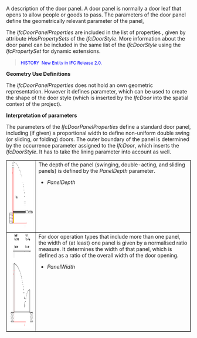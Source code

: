 ﻿A description of the door panel. A door panel is normally a door leaf that opens to allow people or goods to pass. The parameters of the door panel define the geometrically relevant parameter of the panel,

The _IfcDoorPanelProperties_ are included in the list of properties , given by attribute _HasPropertySets_ of the _IfcDoorStyle_. More information about the door panel can be included in the same list of the _IfcDoorStyle_ using the _IfcPropertySet_ for dynamic extensions.

> <small><font color="#0000ff">HISTORY&nbsp;
New Entity in IFC Release 2.0.</font></small>

****Geometry Use Definitions****

The _IfcDoorPanelProperties_ does not hold an own geometric representation. However it defines parameter, which can be used to create the shape of the door style (which is inserted by the _IfcDoor_ into the spatial context of the project).

**Interpretation of parameters**

The parameters of the _IfcDoorPanelProperties_ define a standard door panel, including (if given) a proportional width to define non-uniform double swing (or sliding, or folding) doors. The outer boundary of the panel is determined by the occurrence parameter assigned to the _IfcDoor_, which inserts the _IfcDoorStyle_. It has to take the lining parameter into account as well.

<table border="1" cellpadding="2" cellspacing="2">
  <tbody>
    <tr valign="top">
      <td align="left" valign="top"><img src="figures/ifcdoorpanelproperties-fig01.gif" alt="panel 1" border="0" height="187" width="266"></td>
      <td align="left" valign="top">The depth of
the panel (swinging, double-acting, and sliding panels) is defined by
the <i>PanelDepth</i> parameter.
      <ul>
        <li><i>PanelDepth</i></li>
      </ul>
      </td>
    </tr>
    <tr valign="top">
      <td align="left" valign="top"><img src="figures/ifcdoorpanelproperties-fig02.gif" alt="panel 2" border="0" height="259" width="304"></td>
      <td align="left" valign="top">For door
operation types that include more than one panel, the width of (at
least) one panel is given by a normalised ratio measure. It determines
the width of that panel, which is defined as a ratio of the overall
width of the door opening.
      <ul>
        <li><i>PanelWidth</i></li>
      </ul>
      </td>
    </tr>
  </tbody>
</table>
